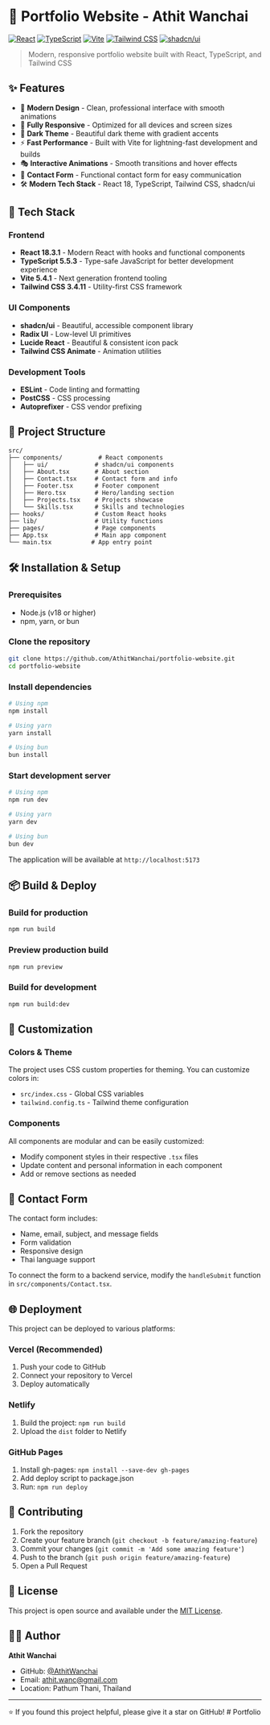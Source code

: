 # 🌟 Portfolio Website - Athit Wanchai

[![React](https://img.shields.io/badge/React-18.3.1-blue.svg)](https://reactjs.org/)
[![TypeScript](https://img.shields.io/badge/TypeScript-5.5.3-blue.svg)](https://www.typescriptlang.org/)
[![Vite](https://img.shields.io/badge/Vite-5.4.1-646CFF.svg)](https://vitejs.dev/)
[![Tailwind CSS](https://img.shields.io/badge/Tailwind_CSS-3.4.11-38B2AC.svg)](https://tailwindcss.com/)
[![shadcn/ui](https://img.shields.io/badge/shadcn%2Fui-Latest-000000.svg)](https://ui.shadcn.com/)

> Modern, responsive portfolio website built with React, TypeScript, and Tailwind CSS

## ✨ Features

- 🎨 **Modern Design** - Clean, professional interface with smooth animations
- 📱 **Fully Responsive** - Optimized for all devices and screen sizes
- 🌙 **Dark Theme** - Beautiful dark theme with gradient accents
- ⚡ **Fast Performance** - Built with Vite for lightning-fast development and builds
- 🎭 **Interactive Animations** - Smooth transitions and hover effects
- 📧 **Contact Form** - Functional contact form for easy communication
- 🛠️ **Modern Tech Stack** - React 18, TypeScript, Tailwind CSS, shadcn/ui

## 🚀 Tech Stack

### Frontend

- **React 18.3.1** - Modern React with hooks and functional components
- **TypeScript 5.5.3** - Type-safe JavaScript for better development experience
- **Vite 5.4.1** - Next generation frontend tooling
- **Tailwind CSS 3.4.11** - Utility-first CSS framework

### UI Components

- **shadcn/ui** - Beautiful, accessible component library
- **Radix UI** - Low-level UI primitives
- **Lucide React** - Beautiful & consistent icon pack
- **Tailwind CSS Animate** - Animation utilities

### Development Tools

- **ESLint** - Code linting and formatting
- **PostCSS** - CSS processing
- **Autoprefixer** - CSS vendor prefixing

## 📁 Project Structure

```
src/
├── components/          # React components
│   ├── ui/             # shadcn/ui components
│   ├── About.tsx       # About section
│   ├── Contact.tsx     # Contact form and info
│   ├── Footer.tsx      # Footer component
│   ├── Hero.tsx        # Hero/landing section
│   ├── Projects.tsx    # Projects showcase
│   └── Skills.tsx      # Skills and technologies
├── hooks/              # Custom React hooks
├── lib/                # Utility functions
├── pages/              # Page components
├── App.tsx             # Main app component
└── main.tsx           # App entry point
```

## 🛠️ Installation & Setup

### Prerequisites

- Node.js (v18 or higher)
- npm, yarn, or bun

### Clone the repository

```bash
git clone https://github.com/AthitWanchai/portfolio-website.git
cd portfolio-website
```

### Install dependencies

```bash
# Using npm
npm install

# Using yarn
yarn install

# Using bun
bun install
```

### Start development server

```bash
# Using npm
npm run dev

# Using yarn
yarn dev

# Using bun
bun dev
```

The application will be available at `http://localhost:5173`

## 📦 Build & Deploy

### Build for production

```bash
npm run build
```

### Preview production build

```bash
npm run preview
```

### Build for development

```bash
npm run build:dev
```

## 🎨 Customization

### Colors & Theme

The project uses CSS custom properties for theming. You can customize colors in:

- `src/index.css` - Global CSS variables
- `tailwind.config.ts` - Tailwind theme configuration

### Components

All components are modular and can be easily customized:

- Modify component styles in their respective `.tsx` files
- Update content and personal information in each component
- Add or remove sections as needed

## 📧 Contact Form

The contact form includes:

- Name, email, subject, and message fields
- Form validation
- Responsive design
- Thai language support

To connect the form to a backend service, modify the `handleSubmit` function in `src/components/Contact.tsx`.

## 🌐 Deployment

This project can be deployed to various platforms:

### Vercel (Recommended)

1. Push your code to GitHub
2. Connect your repository to Vercel
3. Deploy automatically

### Netlify

1. Build the project: `npm run build`
2. Upload the `dist` folder to Netlify

### GitHub Pages

1. Install gh-pages: `npm install --save-dev gh-pages`
2. Add deploy script to package.json
3. Run: `npm run deploy`

## 🤝 Contributing

1. Fork the repository
2. Create your feature branch (`git checkout -b feature/amazing-feature`)
3. Commit your changes (`git commit -m 'Add some amazing feature'`)
4. Push to the branch (`git push origin feature/amazing-feature`)
5. Open a Pull Request

## 📄 License

This project is open source and available under the [MIT License](LICENSE).

## 👨‍💻 Author

**Athit Wanchai**

- GitHub: [@AthitWanchai](https://github.com/AthitWanchai)
- Email: athit.wanc@gmail.com
- Location: Pathum Thani, Thailand

---

⭐ If you found this project helpful, please give it a star on GitHub!
#   P o r t f o l i o  
 